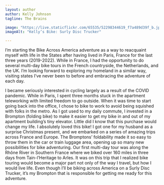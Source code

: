 ```yaml
---
layout: author
author: Kelly Johnson
tagline: The Brains

image: "https://live.staticflickr.com/65535/52298344619_f7a489d39f_b.jpg"
imageAlt: "Kelly’s Bike: Surly Disc Trucker" 

---
```



I’m starting the Bike Across America adventure as a way to reacquaint myself with life in the States after having lived in Paris, France for the last three years (2019-2022).  While in France, I had the opportunity to do several multi-day bike tours in the French countryside, the Netherlands, and the UK.  I’m looking forward to exploring my homeland in a similar way, visiting states I’ve never been to before and embracing the adventure of each day.

I became seriously interested in cycling largely as a result of the COVID pandemic.  While in Paris, I spent three months stuck in the apartment teleworking with limited freedom to go outside.  When it was time to start going back into the office, I chose to bike to work to avoid being squished with folks in the metro.  As I got used to my daily commute, I invested in a Brompton (folding bike) to make it easier to get my bike in and out of my apartment building’s tiny elevator.  Little did I know that this purchase would change my life.  I absolutely loved this bike!  I got one for my husband as a surprise Christmas present, and we embarked on a series of amazing trips across France and Europe.  The Bromptons’ foldability made it so easy to throw them in the car or train luggage area, opening up so many new possibilities for bike adventuring.  Our first multi-day tour was along the Rhône River in Southern France where we biked over 160 miles in three days from Tain-l’Heritage to Arles.  It was on this trip that I realized bike touring would become a major part not only of the way I travel, but how I would live life.  Even though I’ll be biking across America on a Surly Disc Trucker, it’s my Brompton that is responsible for getting me ready for this adventure.
